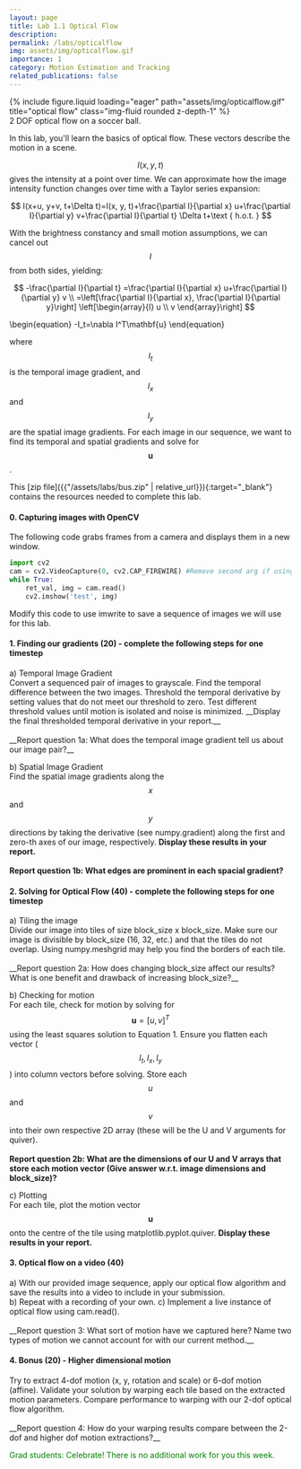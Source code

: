 ```yaml
---
layout: page
title: Lab 1.1 Optical Flow
description:
permalink: /labs/opticalflow
img: assets/img/opticalflow.gif
importance: 1
category: Motion Estimation and Tracking
related_publications: false
---
```


<div class="row justify-content-md-center">
    <div class="col-sm-3 mt-4 mt-md-0">
        {% include figure.liquid loading="eager" path="assets/img/opticalflow.gif" title="optical flow" class="img-fluid rounded z-depth-1"  %}
    </div>
</div>
<div class="caption">
    2 DOF optical flow on a soccer ball.
</div>

In this lab, you'll learn the basics of optical flow. These vectors describe the motion in a scene.

$$I(x, y, t)$$ gives the intensity at a point over time. We can approximate how the image intensity function changes over time with a Taylor series expansion:



$$
I(x+u, y+v, t+\Delta t)=I(x, y, t)+\frac{\partial I}{\partial x} u+\frac{\partial I}{\partial y} v+\frac{\partial I}{\partial t} \Delta t+\text { h.o.t. }
$$

With the brightness constancy and small motion assumptions, we can cancel out $$I$$ from both sides, yielding:

$$
-\frac{\partial I}{\partial t} =\frac{\partial I}{\partial x} u+\frac{\partial I}{\partial y} v \\
=\left[\frac{\partial I}{\partial x}, \frac{\partial I}{\partial y}\right] \left[\begin{array}{l}
u \\
v
\end{array}\right]
$$

\begin{equation}
-I_t=\nabla I^T\mathbf{u}
\end{equation}

where $$I_t$$ is the temporal image gradient, and $$I_x$$ and $$I_y$$ are the spatial image gradients. For each image in our sequence, we want to find its temporal and spatial gradients and solve for $$\mathbf{u}$$.

This [zip file]({{"/assets/labs/bus.zip" | relative_url}}){:target="_blank"} contains the resources needed to complete this lab.

<h4>0. Capturing images with OpenCV</h4>

The following code grabs frames from a camera and displays them in a new window.

````python
import cv2
cam = cv2.VideoCapture(0, cv2.CAP_FIREWIRE) #Remove second arg if using webcam
while True:
    ret_val, img = cam.read()
    cv2.imshow('test', img)
````

Modify this code to use imwrite to save a sequence of images we will use for this lab. 

<h4>1. Finding our gradients (20) - complete the following steps for one timestep</h4>
a) Temporal Image Gradient<br>
Convert a sequenced pair of images to grayscale. Find the temporal difference between the two images. Threshold the temporal derivative by setting values that do not meet our threshold to zero.
Test different threshold values until motion is isolated and noise is minimized. __Display the final thresholded temporal derivative in your report.__
<br><br>
__Report question 1a: What does the temporal image gradient tell us about our image pair?__

b) Spatial Image Gradient<br>
Find the spatial image gradients along the $$x$$ and $$y$$ directions by taking the derivative (see numpy.gradient) along the first and zero-th axes of our image, respectively. __Display these results in your report.__
<br><br>
__Report question 1b: What edges are prominent in each spacial gradient?__

<h4>2. Solving for Optical Flow (40) - complete the following steps for one timestep</h4>
a) Tiling the image<br>
Divide our image into tiles of size block_size x block_size. Make sure our image is divisible by block_size (16, 32, etc.) and that the tiles do not overlap. Using numpy.meshgrid may help you find the borders of each tile.
<br><br>
__Report question 2a: How does changing block_size affect our results? What is one benefit and drawback of increasing block_size?__

b) Checking for motion<br>
For each tile, check for motion by solving for $$\mathbf{u}=[u,v]^T$$ using the least squares solution to Equation 1. Ensure you flatten each vector ($$I_t, I_x, I_y$$) into column vectors before solving. Store each $$u$$ and $$v$$ into their own respective 2D array (these will be the U and V arguments for quiver).
<br><br>
__Report question 2b: What are the dimensions of our U and V arrays that store each motion vector (Give answer w.r.t. image dimensions and block_size)?__


c) Plotting<br>
For each tile, plot the motion vector $$\mathbf{u}$$ onto the centre of the tile using matplotlib.pyplot.quiver. __Display these results in your report.__

<h4>3. Optical flow on a video (40) </h4>
a) With our provided image sequence, apply our optical flow algorithm and save the results into a video to include in your submission.<br>
b) Repeat with a recording of your own.
c) Implement a live instance of optical flow using cam.read().
<br><br>
__Report question 3: What sort of motion have we captured here? Name two types of motion we cannot account for with our current method.__

<h4>4. Bonus (20) - Higher dimensional motion</h4>
Try to extract 4-dof motion (x, y, rotation and scale) or 6-dof motion (affine). Validate your solution by warping each tile based on the extracted motion parameters. Compare performance to warping with our 2-dof optical flow algorithm.
<br><br>
__Report question 4: How do your warping results compare between the 2-dof and higher dof motion extractions?__

<font color ='green'>Grad students: Celebrate! There is no additional work for you this week.</font>

<br><br>

